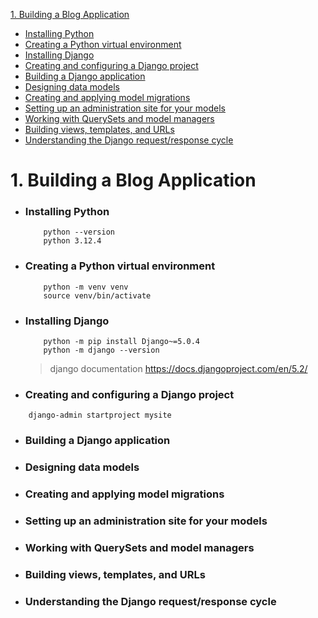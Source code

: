[1. Building a Blog Application ](#1-building-a-blog-application)

- [Installing Python](#installing-python)
- [Creating a Python virtual environment](#creating-a-python-virtual-environment)
- [Installing Django](#installing-django)
- [Creating and configuring a Django project](#creating-and-configuring-a-django-project)
- [Building a Django application](#building-a-django-application)
- [Designing data models](#designing-data-models)
- [Creating and applying model migrations](#creating-and-applying-model-migrations)
- [Setting up an administration site for your models](#setting-up-an-administration-site-for-your-models)
- [Working with QuerySets and model managers](#working-with-querysets-and-model-managers)
- [Building views, templates, and URLs](#building-views-templates-and-urls)
- [Understanding the Django request/response cycle](#understanding-the-django-requestresponse-cycle)

# 1. Building a Blog Application

- ### Installing Python
  ```shell
      python --version
      python 3.12.4
  ```
- ### Creating a Python virtual environment

  ```shell
      python -m venv venv
      source venv/bin/activate
  ```

- ### Installing Django

  ```shell
      python -m pip install Django~=5.0.4
      python -m django --version
  ```

  > django documentation https://docs.djangoproject.com/en/5.2/

- ### Creating and configuring a Django project
```shell
    django-admin startproject mysite
```
  
- ### Building a Django application
- ### Designing data models
- ### Creating and applying model migrations
- ### Setting up an administration site for your models
- ### Working with QuerySets and model managers
- ### Building views, templates, and URLs
- ### Understanding the Django request/response cycle
